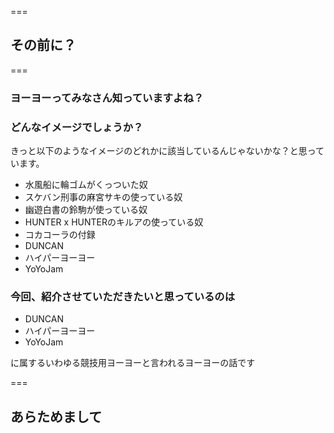 
===

## その前に？

===

### ヨーヨーってみなさん知っていますよね？

>>>

### どんなイメージでしょうか？

きっと以下のようなイメージのどれかに該当しているんじゃないかな？と思っています。

* 水風船に輪ゴムがくっついた奴
* スケバン刑事の麻宮サキの使っている奴
* 幽遊白書の鈴駒が使っている奴
* HUNTER x HUNTERのキルアの使っている奴
* コカコーラの付録
* DUNCAN
* ハイパーヨーヨー
* YoYoJam

>>>

### 今回、紹介させていただきたいと思っているのは

* DUNCAN
* ハイパーヨーヨー
* YoYoJam

に属するいわゆる競技用ヨーヨーと言われるヨーヨーの話です

===

## あらためまして
